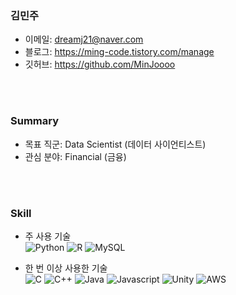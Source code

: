 ### 김민주

 - 이메일: dreamj21@naver.com
 - 블로그: https://ming-code.tistory.com/manage
 - 깃허브: https://github.com/MinJoooo


<br><br>


### Summary
- 목표 직군: Data Scientist (데이터 사이언티스트)
- 관심 분야: Financial (금융)


<br><br>


### Skill
 - 주 사용 기술 <br>
<img alt="Python" src ="https://img.shields.io/badge/Python-3776AB.svg?&style=for-the-badge&logo=Python&logoColor=white"/> <img alt="R" src ="https://img.shields.io/badge/R-276DC3.svg?&style=for-the-badge&logo=Python&logoColor=white"/> <img alt="MySQL" src ="https://img.shields.io/badge/MySQL-4479A1.svg?&style=for-the-badge&logo=Python&logoColor=white"/><br>

 - 한 번 이상 사용한 기술 <br>
<img alt="C" src ="https://img.shields.io/badge/C-A8B9CC.svg?&style=for-the-badge&logo=Python&logoColor=white"/> <img alt="C++" src ="https://img.shields.io/badge/C++-00599C.svg?&style=for-the-badge&logo=Python&logoColor=white"/> <img alt="Java" src ="https://img.shields.io/badge/Java-007396B.svg?&style=for-the-badge&logo=Python&logoColor=white"/> <img alt="Javascript" src ="https://img.shields.io/badge/Javascript-F7DF1E.svg?&style=for-the-badge&logo=Python&logoColor=white"/> <img alt="Unity" src ="https://img.shields.io/badge/Unity-FFFFFF.svg?&style=for-the-badge&logo=Unity&logoColor=black"/> <img alt="AWS" src ="https://img.shields.io/badge/AWS-232F3E.svg?&style=for-the-badge&logo=Python&logoColor=white"/>



<!--
**MinJoooo/MinJoooo** is a ✨ _special_ ✨ repository because its `README.md` (this file) appears on your GitHub profile.

Here are some ideas to get you started:

- 🔭 I’m currently working on Data Science!
- 🌱 I’m currently learning ...
- 👯 I’m looking to collaborate on ...
- 🤔 I’m looking for help with ...
- 💬 Ask me about ...
- 📫 How to reach me: ...
- 😄 Pronouns: ...
- ⚡ Fun fact: ...
-->
